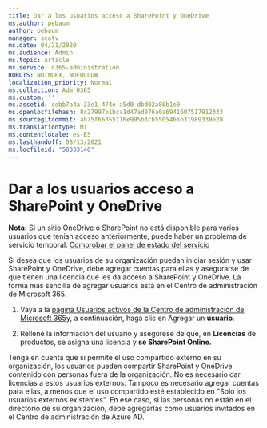 ```yaml
---
title: Dar a los usuarios acceso a SharePoint y OneDrive
ms.author: pebaum
author: pebaum
manager: scotv
ms.date: 04/21/2020
ms.audience: Admin
ms.topic: article
ms.service: o365-administration
ROBOTS: NOINDEX, NOFOLLOW
localization_priority: Normal
ms.collection: Adm_O365
ms.custom: ''
ms.assetid: cebb7a4a-33e1-474e-a5d0-dbd02a80b1e9
ms.openlocfilehash: 8c27997b1bca1d47ad876a0a6941607517912333
ms.sourcegitcommit: ab75f66355116e995b3cb5505465b31989339e28
ms.translationtype: MT
ms.contentlocale: es-ES
ms.lasthandoff: 08/13/2021
ms.locfileid: "58333140"
---
```

# <a name="give-users-access-to-sharepoint-and-onedrive"></a>Dar a los usuarios acceso a SharePoint y OneDrive

**Nota:** Si un sitio OneDrive o SharePoint no está disponible para varios usuarios que tenían acceso anteriormente, puede haber un problema de servicio temporal. [Comprobar el panel de estado del servicio](https://portal.office.com/adminportal/home#/servicehealth)
  
Si desea que los usuarios de su organización puedan iniciar sesión y usar SharePoint y OneDrive, debe agregar cuentas para ellas y asegurarse de que tienen una licencia que les da acceso a SharePoint y OneDrive. La forma más sencilla de agregar usuarios está en el Centro de administración de Microsoft 365.
  
1. Vaya a la [página Usuarios activos de la Centro de administración de Microsoft 365](https://portal.office.com/adminportal/home#/users)y, a continuación, haga clic en Agregar un **usuario**.
    
2. Rellene la información del usuario y asegúrese de que, en **Licencias** de productos, se asigna una licencia y **se SharePoint Online.** 
    
Tenga en cuenta que si permite el uso compartido externo en su organización, los usuarios pueden compartir SharePoint y OneDrive contenido con personas fuera de la organización. No es necesario dar licencias a estos usuarios externos. Tampoco es necesario agregar cuentas para ellas, a menos que el uso compartido esté establecido en "Solo los usuarios externos existentes". En ese caso, si las personas no están en el directorio de su organización, debe agregarlas como usuarios invitados en el Centro de administración de Azure AD.
  

